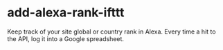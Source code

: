 # add-alexa-rank-ifttt
Keep track of your site global or country rank in Alexa. Every time a hit to the API, log it into a Google spreadsheet.
